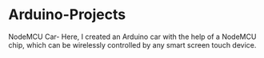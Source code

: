 # Arduino-Projects
NodeMCU Car-
Here, I created an Arduino car with the help of a NodeMCU chip, which can be wirelessly controlled by any smart screen touch device.
